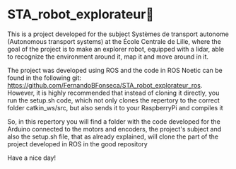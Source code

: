 # STA_robot_explorateur🤖

This is a project developed for the subject Systèmes de transport autonome (Autonomous transport systems) at the École Centrale de Lille, where the goal of the project is to make an explorer robot, equipped with a lidar, able to recognize the environment around it, map it and move around in it.

The project was developed using ROS and the code in ROS Noetic can be found in the following git: https://github.com/FernandoBFonseca/STA_robot_explorateur_ros. However, it is highly recommended that instead of cloning it directly, you run the setup.sh code, which not only clones the repertory to the correct folder catkin_ws/src, but also sends it to your RaspberryPi and compiles it

So, in this repertory you will find a folder with the code developed for the Arduino connected to the motors and encoders, the project's subject and also the setup.sh file, that as already explained, will clone the part of the project developed in ROS in the good repository

Have a nice day!
